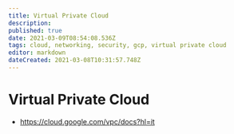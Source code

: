 ```yaml
---
title: Virtual Private Cloud
description: 
published: true
date: 2021-03-09T08:54:08.536Z
tags: cloud, networking, security, gcp, virtual private cloud
editor: markdown
dateCreated: 2021-03-08T10:31:57.748Z
---
```


# Virtual Private Cloud
- https://cloud.google.com/vpc/docs?hl=it